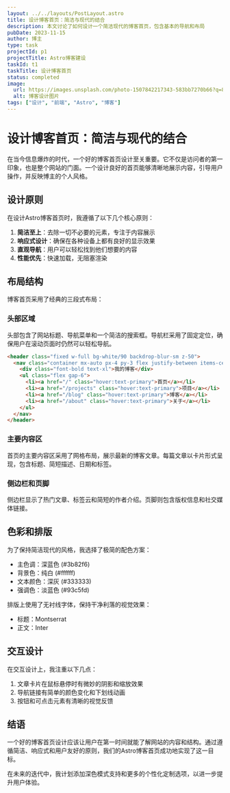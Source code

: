 ```yaml
---
layout: ../../layouts/PostLayout.astro
title: 设计博客首页：简洁与现代的结合
description: 本文讨论了如何设计一个简洁现代的博客首页，包含基本的导航和布局
pubDate: 2023-11-15
author: 博主
type: task
projectId: p1
projectTitle: Astro博客建设
taskId: t1
taskTitle: 设计博客首页
status: completed
image: 
  url: https://images.unsplash.com/photo-1507842217343-583bb7270b66?q=80&w=2340&auto=format&fit=crop
  alt: 博客设计图片
tags: ["设计", "前端", "Astro", "博客"]
---
```


# 设计博客首页：简洁与现代的结合

在当今信息爆炸的时代，一个好的博客首页设计至关重要。它不仅是访问者的第一印象，也是整个网站的门面。一个设计良好的首页能够清晰地展示内容，引导用户操作，并反映博主的个人风格。

## 设计原则

在设计Astro博客首页时，我遵循了以下几个核心原则：

1. **简洁至上**：去除一切不必要的元素，专注于内容展示
2. **响应式设计**：确保在各种设备上都有良好的显示效果
3. **直观导航**：用户可以轻松找到他们想要的内容
4. **性能优先**：快速加载，无阻塞渲染

## 布局结构

博客首页采用了经典的三段式布局：

### 头部区域
头部包含了网站标题、导航菜单和一个简洁的搜索框。导航栏采用了固定定位，确保用户在滚动页面时仍然可以轻松导航。

```html
<header class="fixed w-full bg-white/90 backdrop-blur-sm z-50">
  <nav class="container mx-auto px-4 py-3 flex justify-between items-center">
    <div class="font-bold text-xl">我的博客</div>
    <ul class="flex gap-6">
      <li><a href="/" class="hover:text-primary">首页</a></li>
      <li><a href="/projects" class="hover:text-primary">项目</a></li>
      <li><a href="/blog" class="hover:text-primary">博客</a></li>
      <li><a href="/about" class="hover:text-primary">关于</a></li>
    </ul>
  </nav>
</header>
```

### 主要内容区
首页的主要内容区采用了网格布局，展示最新的博客文章。每篇文章以卡片形式呈现，包含标题、简短描述、日期和标签。

### 侧边栏和页脚
侧边栏显示了热门文章、标签云和简短的作者介绍。页脚则包含版权信息和社交媒体链接。

## 色彩和排版

为了保持简洁现代的风格，我选择了极简的配色方案：

- 主色调：深蓝色 (#3b82f6)
- 背景色：纯白 (#ffffff)
- 文本颜色：深灰 (#333333)
- 强调色：淡蓝色 (#93c5fd)

排版上使用了无衬线字体，保持干净利落的视觉效果：

- 标题：Montserrat
- 正文：Inter

## 交互设计

在交互设计上，我注重以下几点：

1. 文章卡片在鼠标悬停时有微妙的阴影和缩放效果
2. 导航链接有简单的颜色变化和下划线动画
3. 按钮和可点击元素有清晰的视觉反馈

## 结语

一个好的博客首页设计应该让用户在第一时间就能了解网站的内容和结构。通过遵循简洁、响应式和用户友好的原则，我们的Astro博客首页成功地实现了这一目标。

在未来的迭代中，我计划添加深色模式支持和更多的个性化定制选项，以进一步提升用户体验。 